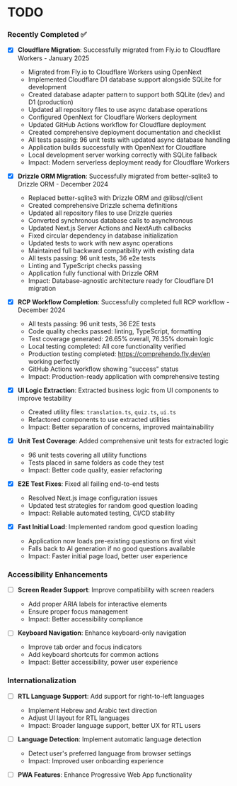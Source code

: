 # TODO

### **Recently Completed** ✅

- [x] **Cloudflare Migration**: Successfully migrated from Fly.io to Cloudflare Workers - January 2025
  - Migrated from Fly.io to Cloudflare Workers using OpenNext
  - Implemented Cloudflare D1 database support alongside SQLite for development
  - Created database adapter pattern to support both SQLite (dev) and D1 (production)
  - Updated all repository files to use async database operations
  - Configured OpenNext for Cloudflare Workers deployment
  - Updated GitHub Actions workflow for Cloudflare deployment
  - Created comprehensive deployment documentation and checklist
  - All tests passing: 96 unit tests with updated async database handling
  - Application builds successfully with OpenNext for Cloudflare
  - Local development server working correctly with SQLite fallback
  - Impact: Modern serverless deployment ready for Cloudflare Workers

- [x] **Drizzle ORM Migration**: Successfully migrated from better-sqlite3 to Drizzle ORM - December 2024
  - Replaced better-sqlite3 with Drizzle ORM and @libsql/client
  - Created comprehensive Drizzle schema definitions
  - Updated all repository files to use Drizzle queries
  - Converted synchronous database calls to asynchronous
  - Updated Next.js Server Actions and NextAuth callbacks
  - Fixed circular dependency in database initialization
  - Updated tests to work with new async operations
  - Maintained full backward compatibility with existing data
  - All tests passing: 96 unit tests, 36 e2e tests
  - Linting and TypeScript checks passing
  - Application fully functional with Drizzle ORM
  - Impact: Database-agnostic architecture ready for Cloudflare D1 migration

- [x] **RCP Workflow Completion**: Successfully completed full RCP workflow - December 2024
  - All tests passing: 96 unit tests, 36 E2E tests
  - Code quality checks passed: linting, TypeScript, formatting
  - Test coverage generated: 26.65% overall, 76.35% domain logic
  - Local testing completed: All core functionality verified
  - Production testing completed: https://comprehendo.fly.dev/en working perfectly
  - GitHub Actions workflow showing "success" status
  - Impact: Production-ready application with comprehensive testing

- [x] **UI Logic Extraction**: Extracted business logic from UI components to improve testability
  - Created utility files: `translation.ts`, `quiz.ts`, `ui.ts`
  - Refactored components to use extracted utilities
  - Impact: Better separation of concerns, improved maintainability

- [x] **Unit Test Coverage**: Added comprehensive unit tests for extracted logic
  - 96 unit tests covering all utility functions
  - Tests placed in same folders as code they test
  - Impact: Better code quality, easier refactoring

- [x] **E2E Test Fixes**: Fixed all failing end-to-end tests
  - Resolved Next.js image configuration issues
  - Updated test strategies for random good question loading
  - Impact: Reliable automated testing, CI/CD stability

- [x] **Fast Initial Load**: Implemented random good question loading
  - Application now loads pre-existing questions on first visit
  - Falls back to AI generation if no good questions available
  - Impact: Faster initial page load, better user experience

### **Accessibility Enhancements**

- [ ] **Screen Reader Support**: Improve compatibility with screen readers
  - Add proper ARIA labels for interactive elements
  - Ensure proper focus management
  - Impact: Better accessibility compliance

- [ ] **Keyboard Navigation**: Enhance keyboard-only navigation
  - Improve tab order and focus indicators
  - Add keyboard shortcuts for common actions
  - Impact: Better accessibility, power user experience

### **Internationalization**

- [ ] **RTL Language Support**: Add support for right-to-left languages
  - Implement Hebrew and Arabic text direction
  - Adjust UI layout for RTL languages
  - Impact: Broader language support, better UX for RTL users

- [ ] **Language Detection**: Implement automatic language detection
  - Detect user's preferred language from browser settings
  - Impact: Improved user onboarding experience

- [ ] **PWA Features**: Enhance Progressive Web App functionality
